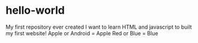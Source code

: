 # hello-world
My first repository ever created 
I want to learn HTML and javascript to built my first website!
Apple or Android = Apple 
Red or Blue = Blue 
